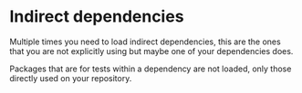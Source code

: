 # Indirect dependencies

Multiple times you need to load indirect dependencies, this are the ones that you
are not explicitly using but maybe one of your dependencies does.

Packages that are for tests within a dependency are not loaded, only those directly
used on your repository.
